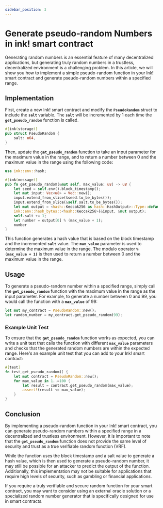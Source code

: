 ```yaml
---
sidebar_position: 3
---
```


# Generate pseudo-random Numbers in ink! smart contract
Generating random numbers is an essential feature of many decentralized applications, but generating truly random numbers in a trustless, decentralized environment is a challenging problem. In this article, we will show you how to implement a simple pseudo-random function in your Ink! smart contract and generate pseudo-random numbers within a specified range.

## **Implementation**

First, create a new Ink! smart contract and modify the **`PseudoRandom`** struct to include the **`salt`** variable. The **`salt`** will be incremented by 1 each time the **`get_pseudo_random`** function is called.

```rust
#[ink(storage)]
pub struct PseudoRandom {
    salt: u64,
}
```

Then, update the **`get_pseudo_random`** function to take an input parameter for the maximum value in the range, and to return a number between 0 and the maximum value in the range using the following code:

```rust
use ink::env::hash;

#[ink(message)]
pub fn get_pseudo_random(&mut self, max_value: u8) -> u8 {
    let seed = self.env().block_timestamp();
    let mut input: Vec<u8> = Vec::new();
    input.extend_from_slice(&seed.to_be_bytes());
    input.extend_from_slice(&self.salt.to_be_bytes());
    let mut output = <hash::Keccak256 as hash::HashOutput>::Type::default();
    ink::env::hash_bytes::<hash::Keccak256>(&input, &mut output);
    self.salt += 1;
    let number = output[0] % (max_value + 1);
    number
}
```

This function generates a hash value that is based on the block timestamp and the incremented **`salt`** value. The **`max_value`** parameter is used to determine the maximum value in the range. The modulo operator **`% (max_value + 1)`** is then used to return a number between 0 and the maximum value in the range.

## **Usage**

To generate a pseudo-random number within a specified range, simply call the **`get_pseudo_random`** function with the maximum value in the range as the input parameter. For example, to generate a number between 0 and 99, you would call the function with a **`max_value`** of 99:

```rust
let mut my_contract = PseudoRandom::new();
let random_number = my_contract.get_pseudo_random(99);
```

### **Example Unit Test**

To ensure that the **`get_pseudo_random`** function works as expected, you can write a unit test that calls the function with different **`max_value`** parameters and checks that the generated random numbers are within the expected range. Here's an example unit test that you can add to your Ink! smart contract:

```rust
#[test]
fn test_get_pseudo_random() {
    let mut contract = PseudoRandom::new();
    for max_value in 1..=100 {
        let result = contract.get_pseudo_random(max_value);
        assert!(result <= max_value);
    }
}
```

## **Conclusion**

By implementing a pseudo-random function in your Ink! smart contract, you can generate pseudo-random numbers within a specified range in a decentralized and trustless environment. However, it is important to note that the **`get_pseudo_random`** function does not provide the same level of security and trust as a true verifiable random function (VRF).

While the function uses the block timestamp and a salt value to generate a hash value, which is then used to generate a pseudo-random number, it may still be possible for an attacker to predict the output of the function. Additionally, this implementation may not be suitable for applications that require high levels of security, such as gambling or financial applications.

If you require a truly verifiable and secure random function for your smart contract, you may want to consider using an external oracle solution or a specialized random number generator that is specifically designed for use in smart contracts.
